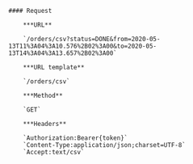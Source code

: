     #### Request

        ***URL**

        `/orders/csv?status=DONE&from=2020-05-13T11%3A04%3A10.576%2B02%3A00&to=2020-05-13T14%3A04%3A13.657%2B02%3A00`

        ***URL template**

        `/orders/csv`

        ***Method**

        `GET`

        ***Headers**

        `Authorization:Bearer{token}`
        `Content-Type:application/json;charset=UTF-8`
        `Accept:text/csv`
